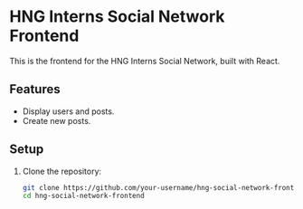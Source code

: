 # HNG Interns Social Network Frontend

This is the frontend for the HNG Interns Social Network, built with React.

## Features
- Display users and posts.
- Create new posts.

## Setup
1. Clone the repository:
   ```bash
   git clone https://github.com/your-username/hng-social-network-frontend.git
   cd hng-social-network-frontend